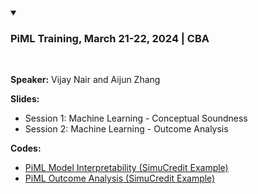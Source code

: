 <details open>
  <summary><h3><strong>PiML Training, March 21-22, 2024 | CBA</strong></h3></summary><br /> 

**Speaker:** Vijay Nair and Aijun Zhang

**Slides:** 

- Session 1: Machine Learning - Conceptual Soundness
- Session 2: Machine Learning - Outcome Analysis

**Codes:** 
- <a style="text-laign: 'center'" target="_blank" href="https://colab.research.google.com/github/SelfExplainML/PiML-Toolbox/blob/main/docs/Workshop/202403CBA/202403PiML_Interpretability_SimuCredit.ipynb">PiML Model Interpretability (SimuCredit Example)</a>  
- <a style="text-laign: 'center'" target="_blank" href="https://colab.research.google.com/github/SelfExplainML/PiML-Toolbox/blob/main/docs/Workshop/202403CBA/202403PiML_OutcomeAnalysis_SimuCredit.ipynb">PiML Outcome Analysis (SimuCredit Example)</a>  
</details>  

